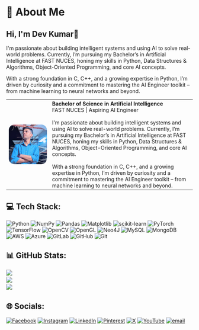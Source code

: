 # 🚀 About Me
## **Hi, I'm Dev Kumar**👋

I'm passionate about building intelligent systems and using AI to solve real-world problems. Currently, I’m pursuing my Bachelor’s in Artificial Intelligence at FAST NUCES, honing my skills in Python, Data Structures & Algorithms, Object-Oriented Programming, and core AI concepts.

With a strong foundation in C, C++, and a growing expertise in Python, I’m driven by curiosity and a commitment to mastering the AI Engineer toolkit – from machine learning to neural networks and beyond.
<table>
  <tr>
    <td>
      <img src="dev.jpeg" alt="Dev Kumar - AI Engineer Profile" width="520" align="left" style="margin-right: 20px; border-radius: 15px;" />
    </td>
    <td>
      <strong>Bachelor of Science in Artificial Intelligence</strong><br>
      FAST NUCES | Aspiring AI Engineer
      <br><br>
      I'm passionate about building intelligent systems and using AI to solve real-world problems. Currently, I’m pursuing my Bachelor’s in Artificial Intelligence at FAST NUCES, honing my skills in Python, Data Structures & Algorithms, Object-Oriented Programming, and core AI concepts.
      <br><br>
      With a strong foundation in C, C++, and a growing expertise in Python, I’m driven by curiosity and a commitment to mastering the AI Engineer toolkit – from machine learning to neural networks and beyond.
    </td>
  </tr>
</table>


## 💻 Tech Stack:

![Python](https://img.shields.io/badge/python-3670A0?style=for-the-badge&logo=python&logoColor=ffdd54) ![NumPy](https://img.shields.io/badge/numpy-%23013243.svg?style=for-the-badge&logo=numpy&logoColor=white) ![Pandas](https://img.shields.io/badge/pandas-%23150458.svg?style=for-the-badge&logo=pandas&logoColor=white) ![Matplotlib](https://img.shields.io/badge/Matplotlib-%23ffffff.svg?style=for-the-badge&logo=Matplotlib&logoColor=black) ![scikit-learn](https://img.shields.io/badge/scikit--learn-%23F7931E.svg?style=for-the-badge&logo=scikit-learn&logoColor=white) ![PyTorch](https://img.shields.io/badge/PyTorch-%23EE4C2C.svg?style=for-the-badge&logo=PyTorch&logoColor=white) ![TensorFlow](https://img.shields.io/badge/TensorFlow-%23FF6F00.svg?style=for-the-badge&logo=TensorFlow&logoColor=white) ![OpenCV](https://img.shields.io/badge/opencv-%23white.svg?style=for-the-badge&logo=opencv&logoColor=white) ![OpenGL](https://img.shields.io/badge/OpenGL-%23FFFFFF.svg?style=for-the-badge&logo=opengl) ![Neo4J](https://img.shields.io/badge/Neo4j-008CC1?style=for-the-badge&logo=neo4j&logoColor=white) ![MySQL](https://img.shields.io/badge/mysql-4479A1.svg?style=for-the-badge&logo=mysql&logoColor=white) ![MongoDB](https://img.shields.io/badge/MongoDB-%234ea94b.svg?style=for-the-badge&logo=mongodb&logoColor=white) ![AWS](https://img.shields.io/badge/AWS-%23FF9900.svg?style=for-the-badge&logo=amazon-aws&logoColor=white) ![Azure](https://img.shields.io/badge/azure-%230072C6.svg?style=for-the-badge&logo=microsoftazure&logoColor=white) ![GitLab](https://img.shields.io/badge/gitlab-%23181717.svg?style=for-the-badge&logo=gitlab&logoColor=white) ![GitHub](https://img.shields.io/badge/github-%23121011.svg?style=for-the-badge&logo=github&logoColor=white) ![Git](https://img.shields.io/badge/git-%23F05033.svg?style=for-the-badge&logo=git&logoColor=white)


## 📊 GitHub Stats:

![](https://github-readme-stats.vercel.app/api?username=devutmani&theme=dark&hide_border=false&include_all_commits=false&count_private=false)<br/>
![](https://nirzak-streak-stats.vercel.app/?user=devutmani&theme=dark&hide_border=false)<br/>
![](https://github-readme-stats.vercel.app/api/top-langs/?username=devutmani&theme=dark&hide_border=false&include_all_commits=false&count_private=false&layout=compact)


## 🌐 Socials:

[![Facebook](https://img.shields.io/badge/Facebook-%231877F2.svg?logo=Facebook&logoColor=white)](https://facebook.com/people/Dev-Utmani/100018189864762/) [![Instagram](https://img.shields.io/badge/Instagram-%23E4405F.svg?logo=Instagram&logoColor=white)](https://instagram.com/devutmani) [![LinkedIn](https://img.shields.io/badge/LinkedIn-%230077B5.svg?logo=linkedin&logoColor=white)](https://linkedin.com/in/devutmani) [![Pinterest](https://img.shields.io/badge/Pinterest-%23E60023.svg?logo=Pinterest&logoColor=white)](https://pinterest.com/devutmani) [![X](https://img.shields.io/badge/X-black.svg?logo=X&logoColor=white)](https://x.com/devutmani) [![YouTube](https://img.shields.io/badge/YouTube-%23FF0000.svg?logo=YouTube&logoColor=white)](https://youtube.com/@devutmani) [![email](https://img.shields.io/badge/Email-D14836?logo=gmail&logoColor=white)](mailto:devutmani.2@gmail.com) 
